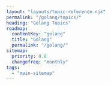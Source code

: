 ```yaml
---
layout: "layouts/topic-reference.njk"
permalink: "/golang/topics/"
heading: "Golang Topics"
roadmap:
  contentKey: "golang"
  title: "Golang"
  permalink: "/golang/"
sitemap:
  priority: 0.8
  changefreq: "monthly"
tags:
  - "main-sitemap"
---
```


